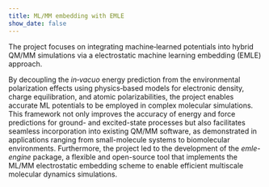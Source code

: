 ```yaml
---
title: ML/MM embedding with EMLE
show_date: false
---
```


The project focuses on integrating machine‐learned potentials into hybrid QM/MM simulations via a electrostatic machine learning embedding (EMLE) approach.

<!--more-->

By decoupling the _in‐vacuo_ energy prediction from the environmental polarization effects using physics‐based models for electronic density, charge equilibration, and atomic polarizabilities, the project enables accurate ML potentials to be employed in complex molecular simulations. This framework not only improves the accuracy of energy and force predictions for ground- and excited-state processes but also facilitates seamless incorporation into existing QM/MM software, as demonstrated in applications ranging from small-molecule systems to biomolecular environments. Furthermore, the project led to the development of the _emle-engine_ package, a flexible and open-source tool that implements the ML/MM electrostatic embedding scheme to enable efficient multiscale molecular dynamics simulations.